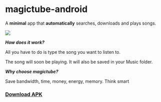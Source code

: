 
# magictube-android

A **minimal** app that **automatically** searches, downloads and plays songs.

<img src="https://user-images.githubusercontent.com/26126049/131757003-4b6352ce-8c06-443b-9064-23ecf84c4217.gif" />

<b><i>How does it work?</i></b>

All you have to do is type the song you want to listen to.

The song will soon be playing. It will also be saved in your Music folder.

<b><i>Why choose magictube?</i></b>

Save bandwidth, time, money, energy, memory. Think smart

### [Download APK](https://github.com/anonwins/magictube-android/releases/latest)
